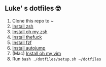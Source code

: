 ## Luke' s dotfiles :nerd_face: 

1. Clone this repo to ~
1. [Install zsh](https://github.com/robbyrussell/oh-my-zsh/wiki/Installing-ZSH#install-and-set-up-zsh-as-default)
1. [Install oh my zsh](https://github.com/robbyrussell/oh-my-zsh#basic-installation)
1. [Install thefuck](https://github.com/nvbn/thefuck#installation)
1. [Install fzf](https://github.com/junegunn/fzf#installation)
1. [Install autojump](https://github.com/wting/autojump)
1. (Mac) [Install oh my vim](https://github.com/liangxianzhe/oh-my-vim#1-install-some-needed-tools)
1. Run `bash ./dotfiles/setup.sh ~/dotfiles`
